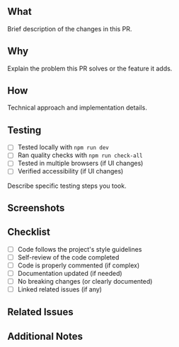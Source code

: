 ## What

Brief description of the changes in this PR.

## Why

Explain the problem this PR solves or the feature it adds.

## How

Technical approach and implementation details.

## Testing

- [ ] Tested locally with `npm run dev`
- [ ] Ran quality checks with `npm run check-all`
- [ ] Tested in multiple browsers (if UI changes)
- [ ] Verified accessibility (if UI changes)

Describe specific testing steps you took.

## Screenshots

<!-- Include before/after screenshots for UI changes -->

## Checklist

- [ ] Code follows the project's style guidelines
- [ ] Self-review of the code completed
- [ ] Code is properly commented (if complex)
- [ ] Documentation updated (if needed)
- [ ] No breaking changes (or clearly documented)
- [ ] Linked related issues (if any)

## Related Issues

<!-- Link related issues using "Fixes #123" or "Closes #123" -->

## Additional Notes

<!-- Any additional context, concerns, or areas where you'd like specific feedback -->
